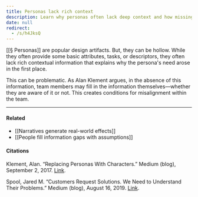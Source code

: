 ```yaml
---
title: Personas lack rich context
description: Learn why personas often lack deep context and how missing background can lead teams to make incorrect assumptions, causing misalignment in design and product development.
date: null
redirect:
  - /s/h4JksQ
---
```


[[§ Personas]] are popular design artifacts. But, they can be hollow. While they often provide some basic attributes, tasks, or descriptors, they often lack rich contextual information that explains why the persona's need arose in the first place.

This can be problematic. As Alan Klement argues, in the absence of this information, team members may fill in the information themselves—whether they are aware of it or not. This creates conditions for misalignment within the team.

---

#### Related

- [[Narratives generate real-world effects]]
- [[People fill information gaps with assumptions]]

#### Citations

Klement, Alan. “Replacing Personas With Characters.” Medium (blog), September 2, 2017. [Link](https://medium.com/down-the-rabbit-hole/replacing-personas-with-characters-aa72d3cf6c69).

Spool, Jared M. “Customers Request Solutions. We Need to Understand Their Problems.” Medium (blog), August 16, 2019. [Link](https://medium.com/@jmspool/customers-request-solutions-we-need-to-understand-their-problems-41db3b5c6d4d).
